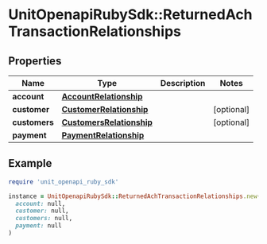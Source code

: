 # UnitOpenapiRubySdk::ReturnedAchTransactionRelationships

## Properties

| Name | Type | Description | Notes |
| ---- | ---- | ----------- | ----- |
| **account** | [**AccountRelationship**](AccountRelationship.md) |  |  |
| **customer** | [**CustomerRelationship**](CustomerRelationship.md) |  | [optional] |
| **customers** | [**CustomersRelationship**](CustomersRelationship.md) |  | [optional] |
| **payment** | [**PaymentRelationship**](PaymentRelationship.md) |  |  |

## Example

```ruby
require 'unit_openapi_ruby_sdk'

instance = UnitOpenapiRubySdk::ReturnedAchTransactionRelationships.new(
  account: null,
  customer: null,
  customers: null,
  payment: null
)
```

